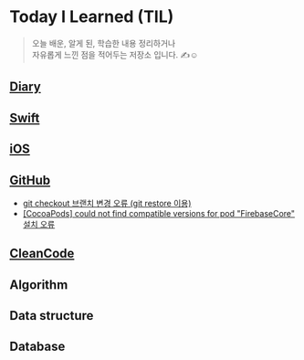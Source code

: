 # Today I Learned (TIL)


> 오늘 배운, 알게 된, 학습한 내용 정리하거나    
> 자유롭게 느낀 점을 적어두는 저장소 입니다. ✍️☺️

## **[Diary](/Diary)**
## **[Swift](/Swift)**

## **[iOS](/iOS)**

## **[GitHub](/GitHub)**

 - [git checkout 브랜치 변경 오류 (git restore 이용)](https://github.com/JIINHEO/TIL/issues/1)
 - [[CocoaPods] could not find compatible versions for pod "FirebaseCore" 설치 오류](https://github.com/JIINHEO/TIL/issues/2)

## **[CleanCode](CleanCode.md)**

## **Algorithm**

## **Data structure**

## **Database**
